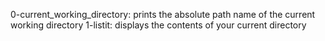 0-current_working_directory: prints the absolute path name of the current working directory
1-listit: displays the contents of your current directory
